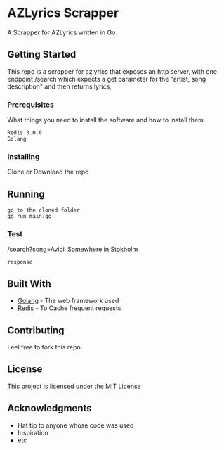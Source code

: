 # AZLyrics Scrapper

A Scrapper for AZLyrics written in Go

## Getting Started

This repo is a scrapper for azlyrics that exposes an http server, with one endpoint /search which expects a get parameter for the "artist, song description" and then returns lyrics, 

### Prerequisites

What things you need to install the software and how to install them

```
Redis 3.0.6
Golang

```

### Installing

Clone or Download the repo

## Running

```
go to the cloned folder
go run main.go
```

### Test

/search?song=Avicii Somewhere in Stokholm

```
response 
```

## Built With

* [Golang](http://www.dropwizard.io/1.0.2/docs/) - The web framework used
* [Redis](https://maven.apache.org/) - To Cache frequent requests

## Contributing

Feel free to fork this repo.

## License

This project is licensed under the MIT License 

## Acknowledgments

* Hat tip to anyone whose code was used
* Inspiration
* etc
